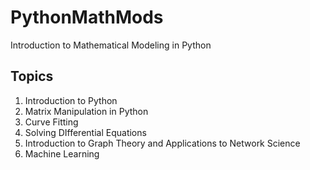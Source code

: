 # PythonMathMods
Introduction to Mathematical Modeling in Python

## Topics
1. Introduction to Python
2. Matrix Manipulation in Python
3. Curve Fitting
4. Solving DIfferential Equations
5. Introduction to Graph Theory and Applications to Network Science
6. Machine Learning
